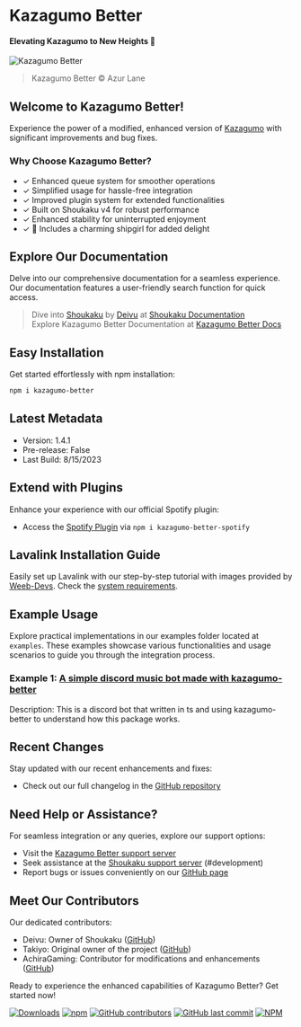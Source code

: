 # Kazagumo Better
#### Elevating Kazagumo to New Heights 🚀

![Kazagumo Better](https://i.imgur.com/jfVSvHj.png)
> Kazagumo Better © Azur Lane

## Welcome to Kazagumo Better!
Experience the power of a modified, enhanced version of [Kazagumo](https://github.com/Takiyo0/Kazagumo) with significant improvements and bug fixes.

### Why Choose Kazagumo Better?
- ✓ Enhanced queue system for smoother operations
- ✓ Simplified usage for hassle-free integration
- ✓ Improved plugin system for extended functionalities
- ✓ Built on Shoukaku v4 for robust performance
- ✓ Enhanced stability for uninterrupted enjoyment
- ✓ 💖 Includes a charming shipgirl for added delight

## Explore Our Documentation
Delve into our comprehensive documentation for a seamless experience. Our documentation features a user-friendly search function for quick access.
> Dive into [Shoukaku](https://github.com/Deivu/Shoukaku) by [Deivu](https://github.com/Deivu) at [Shoukaku Documentation](https://deivu.github.io/Shoukaku)  
> Explore Kazagumo Better Documentation at [Kazagumo Better Docs](https://achiragaming.github.io/kazagumo-better/)

## Easy Installation
Get started effortlessly with npm installation:
```bash
npm i kazagumo-better
```

## Latest Metadata
- Version: 1.4.1
- Pre-release: False  
- Last Build: 8/15/2023 

## Extend with Plugins
Enhance your experience with our official Spotify plugin:
- Access the [Spotify Plugin](https://npmjs.com/package/kazagumo-better-spotify) via `npm i kazagumo-better-spotify`

## Lavalink Installation Guide
Easily set up Lavalink with our step-by-step tutorial with images provided by [Weeb-Devs](https://github.com/Weeb-Devs/Laffey/blob/main/readme/LAVALINK_INSTALLATION.md). Check the [system requirements](https://github.com/freyacodes/Lavalink#requirements).

## Example Usage
Explore practical implementations in our examples folder located at `examples`. These examples showcase various functionalities and usage scenarios to guide you through the integration process.

### Example 1: [A simple discord music bot made with kazagumo-better](examples/bot.ts)
Description: This is a discord bot that written in ts and using kazagumo-better to understand how this package works.

## Recent Changes
Stay updated with our recent enhancements and fixes:
- Check out our full changelog in the [GitHub repository](https://github.com/achiragaming/kazagumo-better/releases)

## Need Help or Assistance?
For seamless integration or any queries, explore our support options:
- Visit the [Kazagumo Better support server](https://discord.gg/noerror)
- Seek assistance at the [Shoukaku support server](https://discord.gg/FVqbtGu) (#development)
- Report bugs or issues conveniently on our [GitHub page](https://github.com/achiragaming/kazagumo-better/issues/new/choose)

## Meet Our Contributors
Our dedicated contributors:
- Deivu: Owner of Shoukaku ([GitHub](https://github.com/Deivu))
- Takiyo: Original owner of the project ([GitHub](https://github.com/Takiyo0))
- AchiraGaming: Contributor for modifications and enhancements ([GitHub](https://github.com/achiragaming))

Ready to experience the enhanced capabilities of Kazagumo Better? Get started now!

[![Downloads](https://img.shields.io/npm/dm/kazagumo-better)](https://www.npmjs.com/package/kazagumo-better) [![npm](https://img.shields.io/npm/v/kazagumo-better)](https://www.npmjs.com/package/kazagumo-better) [![GitHub contributors](https://img.shields.io/github/contributors/NoErrorStudio/kazagumo-better)](https://github.com/NoErrorStudio/kazagumo-better/graphs/contributors) [![GitHub last commit](https://img.shields.io/github/last-commit/NoErrorStudio/kazagumo-better)](https://github.com/NoErrorStudio/kazagumo-better/commits/main) [![NPM](https://img.shields.io/npm/l/kazagumo-better)](https://www.npmjs.com/package/kazagumo-better)
